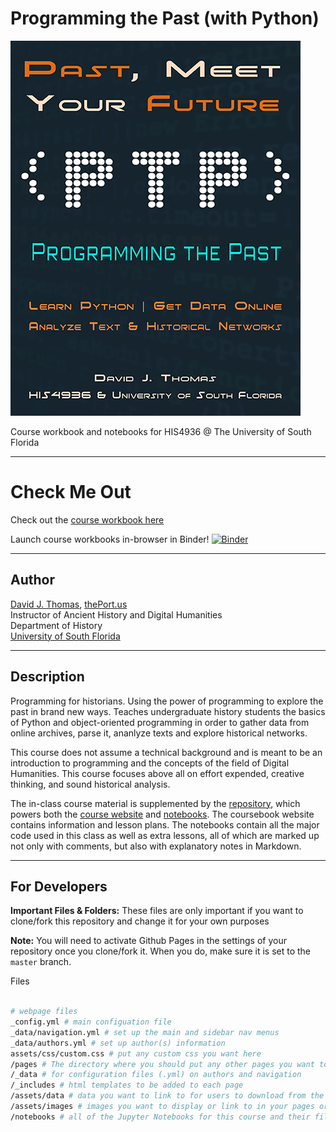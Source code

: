 # Programming the Past (with Python)

![Splash Image](/assets/images/splash-image.png)

Course workbook and notebooks for HIS4936 @ The University of South Florida

---

# Check Me Out

Check out the [course workbook here](https://theportus.github.io/programming-the-past)

Launch course workbooks in-browser in Binder! [![Binder](https://mybinder.org/badge_logo.svg)](https://mybinder.org/v2/gh/thePortus/programming-the-past/master)

---

## Author

[David J. Thomas](mailto:dave.a.base@gmail.com), [thePort.us](http://thePort.us)<br />
Instructor of Ancient History and Digital Humanities<br />
Department of History<br />
[University of South Florida](https://github.com/usf-portal)

---

## Description

Programming for historians. Using the power of programming to explore the past in brand new ways. Teaches undergraduate history students the basics of Python and object-oriented programming in order to gather data from online  archives, parse it, ananlyze texts and explore historical networks.

This course does not assume a technical background and is meant to be an introduction to programming and the concepts of the field of Digital Humanities. This course focuses above all on effort expended, creative thinking, and sound historical analysis.

The in-class course material is supplemented by the [repository](https://github.com/thePortus/programming-the-past), which powers both the [course website](https://theportus.github.io/programming-the-past) and [notebooks](https://mybinder.org/v2/gh/thePortus/programming-the-past/master). The coursebook website contains information and lesson plans. The notebooks contain all the major code used in this class as well as extra lessons, all of which are marked up not only with comments, but also with explanatory notes in Markdown.

---

## For Developers

**Important Files & Folders:** These files are only important if you want to clone/fork this repository and change it for your own purposes

**Note:** You will need to activate Github Pages in the settings of your repository once you clone/fork it. When you do, make sure it is set to the `master` branch.

Files

```zsh

# webpage files
_config.yml # main configuation file
_data/navigation.yml # set up the main and sidebar nav menus
_data/authors.yml # set up author(s) information
assets/css/custom.css # put any custom css you want here
/pages # The directory where you should put any other pages you want to make, all saved as Markdown (.md) files
/_data # for configuration files (.yml) on authors and navigation
/_includes # html templates to be added to each page
/assets/data # data you want to link to for users to download from the webpage
/assets/images # images you want to display or link to in your pages or notebooks
/notebooks # all of the Jupyter Notebooks for this course and their files


```
